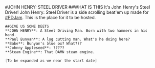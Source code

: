 #JOHN HENRY: STEEL DRIVER
	##WHAT IS THIS
		It's John Henry's Steel Driver!
		John Henry: Steel Driver is a side scrolling beat'em up made for [#PDJam](http://itch.io/jam/the-public-domain-jam).
		This is the place for it to be hosted.


	##GIVE US SOME DEETS
	**JOHN HENRY**: A Steel Driving Man. Born with two hammers in his hand. 
	**Paul Bunyan**: A log cutting man. What's he doing here?
	**Babe**: Bunyan's blue ox? What???
	**Johnny Appleseed**: ?????
	**Steam Engine**: That DAMN steam engine.

	[To be expanded as we near the start date]